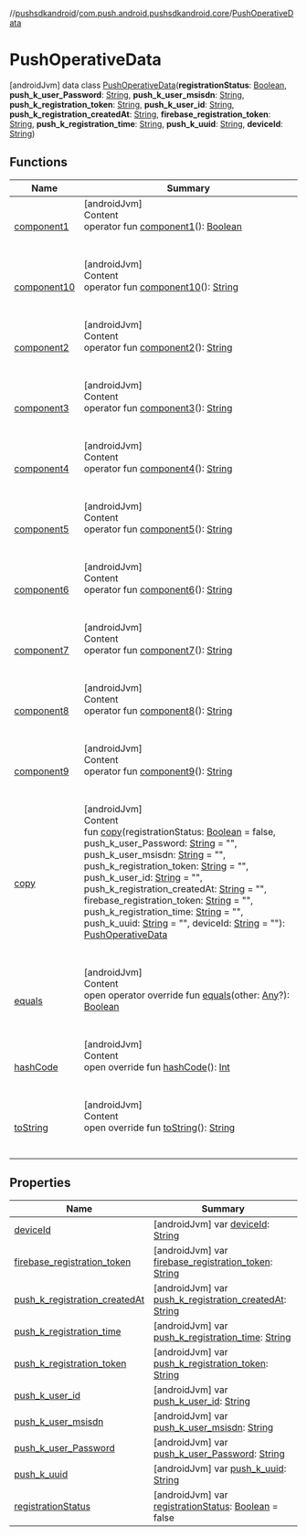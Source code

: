//[pushsdkandroid](../../index.md)/[com.push.android.pushsdkandroid.core](../index.md)/[PushOperativeData](index.md)



# PushOperativeData  
 [androidJvm] data class [PushOperativeData](index.md)(**registrationStatus**: [Boolean](https://kotlinlang.org/api/latest/jvm/stdlib/kotlin/-boolean/index.html), **push_k_user_Password**: [String](https://kotlinlang.org/api/latest/jvm/stdlib/kotlin/-string/index.html), **push_k_user_msisdn**: [String](https://kotlinlang.org/api/latest/jvm/stdlib/kotlin/-string/index.html), **push_k_registration_token**: [String](https://kotlinlang.org/api/latest/jvm/stdlib/kotlin/-string/index.html), **push_k_user_id**: [String](https://kotlinlang.org/api/latest/jvm/stdlib/kotlin/-string/index.html), **push_k_registration_createdAt**: [String](https://kotlinlang.org/api/latest/jvm/stdlib/kotlin/-string/index.html), **firebase_registration_token**: [String](https://kotlinlang.org/api/latest/jvm/stdlib/kotlin/-string/index.html), **push_k_registration_time**: [String](https://kotlinlang.org/api/latest/jvm/stdlib/kotlin/-string/index.html), **push_k_uuid**: [String](https://kotlinlang.org/api/latest/jvm/stdlib/kotlin/-string/index.html), **deviceId**: [String](https://kotlinlang.org/api/latest/jvm/stdlib/kotlin/-string/index.html))   


## Functions  
  
|  Name|  Summary| 
|---|---|
| <a name="com.push.android.pushsdkandroid.core/PushOperativeData/component1/#/PointingToDeclaration/"></a>[component1](component1.md)| <a name="com.push.android.pushsdkandroid.core/PushOperativeData/component1/#/PointingToDeclaration/"></a>[androidJvm]  <br>Content  <br>operator fun [component1](component1.md)(): [Boolean](https://kotlinlang.org/api/latest/jvm/stdlib/kotlin/-boolean/index.html)  <br><br><br>
| <a name="com.push.android.pushsdkandroid.core/PushOperativeData/component10/#/PointingToDeclaration/"></a>[component10](component10.md)| <a name="com.push.android.pushsdkandroid.core/PushOperativeData/component10/#/PointingToDeclaration/"></a>[androidJvm]  <br>Content  <br>operator fun [component10](component10.md)(): [String](https://kotlinlang.org/api/latest/jvm/stdlib/kotlin/-string/index.html)  <br><br><br>
| <a name="com.push.android.pushsdkandroid.core/PushOperativeData/component2/#/PointingToDeclaration/"></a>[component2](component2.md)| <a name="com.push.android.pushsdkandroid.core/PushOperativeData/component2/#/PointingToDeclaration/"></a>[androidJvm]  <br>Content  <br>operator fun [component2](component2.md)(): [String](https://kotlinlang.org/api/latest/jvm/stdlib/kotlin/-string/index.html)  <br><br><br>
| <a name="com.push.android.pushsdkandroid.core/PushOperativeData/component3/#/PointingToDeclaration/"></a>[component3](component3.md)| <a name="com.push.android.pushsdkandroid.core/PushOperativeData/component3/#/PointingToDeclaration/"></a>[androidJvm]  <br>Content  <br>operator fun [component3](component3.md)(): [String](https://kotlinlang.org/api/latest/jvm/stdlib/kotlin/-string/index.html)  <br><br><br>
| <a name="com.push.android.pushsdkandroid.core/PushOperativeData/component4/#/PointingToDeclaration/"></a>[component4](component4.md)| <a name="com.push.android.pushsdkandroid.core/PushOperativeData/component4/#/PointingToDeclaration/"></a>[androidJvm]  <br>Content  <br>operator fun [component4](component4.md)(): [String](https://kotlinlang.org/api/latest/jvm/stdlib/kotlin/-string/index.html)  <br><br><br>
| <a name="com.push.android.pushsdkandroid.core/PushOperativeData/component5/#/PointingToDeclaration/"></a>[component5](component5.md)| <a name="com.push.android.pushsdkandroid.core/PushOperativeData/component5/#/PointingToDeclaration/"></a>[androidJvm]  <br>Content  <br>operator fun [component5](component5.md)(): [String](https://kotlinlang.org/api/latest/jvm/stdlib/kotlin/-string/index.html)  <br><br><br>
| <a name="com.push.android.pushsdkandroid.core/PushOperativeData/component6/#/PointingToDeclaration/"></a>[component6](component6.md)| <a name="com.push.android.pushsdkandroid.core/PushOperativeData/component6/#/PointingToDeclaration/"></a>[androidJvm]  <br>Content  <br>operator fun [component6](component6.md)(): [String](https://kotlinlang.org/api/latest/jvm/stdlib/kotlin/-string/index.html)  <br><br><br>
| <a name="com.push.android.pushsdkandroid.core/PushOperativeData/component7/#/PointingToDeclaration/"></a>[component7](component7.md)| <a name="com.push.android.pushsdkandroid.core/PushOperativeData/component7/#/PointingToDeclaration/"></a>[androidJvm]  <br>Content  <br>operator fun [component7](component7.md)(): [String](https://kotlinlang.org/api/latest/jvm/stdlib/kotlin/-string/index.html)  <br><br><br>
| <a name="com.push.android.pushsdkandroid.core/PushOperativeData/component8/#/PointingToDeclaration/"></a>[component8](component8.md)| <a name="com.push.android.pushsdkandroid.core/PushOperativeData/component8/#/PointingToDeclaration/"></a>[androidJvm]  <br>Content  <br>operator fun [component8](component8.md)(): [String](https://kotlinlang.org/api/latest/jvm/stdlib/kotlin/-string/index.html)  <br><br><br>
| <a name="com.push.android.pushsdkandroid.core/PushOperativeData/component9/#/PointingToDeclaration/"></a>[component9](component9.md)| <a name="com.push.android.pushsdkandroid.core/PushOperativeData/component9/#/PointingToDeclaration/"></a>[androidJvm]  <br>Content  <br>operator fun [component9](component9.md)(): [String](https://kotlinlang.org/api/latest/jvm/stdlib/kotlin/-string/index.html)  <br><br><br>
| <a name="com.push.android.pushsdkandroid.core/PushOperativeData/copy/#kotlin.Boolean#kotlin.String#kotlin.String#kotlin.String#kotlin.String#kotlin.String#kotlin.String#kotlin.String#kotlin.String#kotlin.String/PointingToDeclaration/"></a>[copy](copy.md)| <a name="com.push.android.pushsdkandroid.core/PushOperativeData/copy/#kotlin.Boolean#kotlin.String#kotlin.String#kotlin.String#kotlin.String#kotlin.String#kotlin.String#kotlin.String#kotlin.String#kotlin.String/PointingToDeclaration/"></a>[androidJvm]  <br>Content  <br>fun [copy](copy.md)(registrationStatus: [Boolean](https://kotlinlang.org/api/latest/jvm/stdlib/kotlin/-boolean/index.html) = false, push_k_user_Password: [String](https://kotlinlang.org/api/latest/jvm/stdlib/kotlin/-string/index.html) = "", push_k_user_msisdn: [String](https://kotlinlang.org/api/latest/jvm/stdlib/kotlin/-string/index.html) = "", push_k_registration_token: [String](https://kotlinlang.org/api/latest/jvm/stdlib/kotlin/-string/index.html) = "", push_k_user_id: [String](https://kotlinlang.org/api/latest/jvm/stdlib/kotlin/-string/index.html) = "", push_k_registration_createdAt: [String](https://kotlinlang.org/api/latest/jvm/stdlib/kotlin/-string/index.html) = "", firebase_registration_token: [String](https://kotlinlang.org/api/latest/jvm/stdlib/kotlin/-string/index.html) = "", push_k_registration_time: [String](https://kotlinlang.org/api/latest/jvm/stdlib/kotlin/-string/index.html) = "", push_k_uuid: [String](https://kotlinlang.org/api/latest/jvm/stdlib/kotlin/-string/index.html) = "", deviceId: [String](https://kotlinlang.org/api/latest/jvm/stdlib/kotlin/-string/index.html) = ""): [PushOperativeData](index.md)  <br><br><br>
| <a name="kotlin/Any/equals/#kotlin.Any?/PointingToDeclaration/"></a>[equals](index.md#%5Bkotlin%2FAny%2Fequals%2F%23kotlin.Any%3F%2FPointingToDeclaration%2F%5D%2FFunctions%2F907701677)| <a name="kotlin/Any/equals/#kotlin.Any?/PointingToDeclaration/"></a>[androidJvm]  <br>Content  <br>open operator override fun [equals](index.md#%5Bkotlin%2FAny%2Fequals%2F%23kotlin.Any%3F%2FPointingToDeclaration%2F%5D%2FFunctions%2F907701677)(other: [Any](https://kotlinlang.org/api/latest/jvm/stdlib/kotlin/-any/index.html)?): [Boolean](https://kotlinlang.org/api/latest/jvm/stdlib/kotlin/-boolean/index.html)  <br><br><br>
| <a name="kotlin/Any/hashCode/#/PointingToDeclaration/"></a>[hashCode](index.md#%5Bkotlin%2FAny%2FhashCode%2F%23%2FPointingToDeclaration%2F%5D%2FFunctions%2F907701677)| <a name="kotlin/Any/hashCode/#/PointingToDeclaration/"></a>[androidJvm]  <br>Content  <br>open override fun [hashCode](index.md#%5Bkotlin%2FAny%2FhashCode%2F%23%2FPointingToDeclaration%2F%5D%2FFunctions%2F907701677)(): [Int](https://kotlinlang.org/api/latest/jvm/stdlib/kotlin/-int/index.html)  <br><br><br>
| <a name="kotlin/Any/toString/#/PointingToDeclaration/"></a>[toString](index.md#%5Bkotlin%2FAny%2FtoString%2F%23%2FPointingToDeclaration%2F%5D%2FFunctions%2F907701677)| <a name="kotlin/Any/toString/#/PointingToDeclaration/"></a>[androidJvm]  <br>Content  <br>open override fun [toString](index.md#%5Bkotlin%2FAny%2FtoString%2F%23%2FPointingToDeclaration%2F%5D%2FFunctions%2F907701677)(): [String](https://kotlinlang.org/api/latest/jvm/stdlib/kotlin/-string/index.html)  <br><br><br>


## Properties  
  
|  Name|  Summary| 
|---|---|
| <a name="com.push.android.pushsdkandroid.core/PushOperativeData/deviceId/#/PointingToDeclaration/"></a>[deviceId](device-id.md)| <a name="com.push.android.pushsdkandroid.core/PushOperativeData/deviceId/#/PointingToDeclaration/"></a> [androidJvm] var [deviceId](device-id.md): [String](https://kotlinlang.org/api/latest/jvm/stdlib/kotlin/-string/index.html)   <br>
| <a name="com.push.android.pushsdkandroid.core/PushOperativeData/firebase_registration_token/#/PointingToDeclaration/"></a>[firebase_registration_token](firebase_registration_token.md)| <a name="com.push.android.pushsdkandroid.core/PushOperativeData/firebase_registration_token/#/PointingToDeclaration/"></a> [androidJvm] var [firebase_registration_token](firebase_registration_token.md): [String](https://kotlinlang.org/api/latest/jvm/stdlib/kotlin/-string/index.html)   <br>
| <a name="com.push.android.pushsdkandroid.core/PushOperativeData/push_k_registration_createdAt/#/PointingToDeclaration/"></a>[push_k_registration_createdAt](push_k_registration_created-at.md)| <a name="com.push.android.pushsdkandroid.core/PushOperativeData/push_k_registration_createdAt/#/PointingToDeclaration/"></a> [androidJvm] var [push_k_registration_createdAt](push_k_registration_created-at.md): [String](https://kotlinlang.org/api/latest/jvm/stdlib/kotlin/-string/index.html)   <br>
| <a name="com.push.android.pushsdkandroid.core/PushOperativeData/push_k_registration_time/#/PointingToDeclaration/"></a>[push_k_registration_time](push_k_registration_time.md)| <a name="com.push.android.pushsdkandroid.core/PushOperativeData/push_k_registration_time/#/PointingToDeclaration/"></a> [androidJvm] var [push_k_registration_time](push_k_registration_time.md): [String](https://kotlinlang.org/api/latest/jvm/stdlib/kotlin/-string/index.html)   <br>
| <a name="com.push.android.pushsdkandroid.core/PushOperativeData/push_k_registration_token/#/PointingToDeclaration/"></a>[push_k_registration_token](push_k_registration_token.md)| <a name="com.push.android.pushsdkandroid.core/PushOperativeData/push_k_registration_token/#/PointingToDeclaration/"></a> [androidJvm] var [push_k_registration_token](push_k_registration_token.md): [String](https://kotlinlang.org/api/latest/jvm/stdlib/kotlin/-string/index.html)   <br>
| <a name="com.push.android.pushsdkandroid.core/PushOperativeData/push_k_user_id/#/PointingToDeclaration/"></a>[push_k_user_id](push_k_user_id.md)| <a name="com.push.android.pushsdkandroid.core/PushOperativeData/push_k_user_id/#/PointingToDeclaration/"></a> [androidJvm] var [push_k_user_id](push_k_user_id.md): [String](https://kotlinlang.org/api/latest/jvm/stdlib/kotlin/-string/index.html)   <br>
| <a name="com.push.android.pushsdkandroid.core/PushOperativeData/push_k_user_msisdn/#/PointingToDeclaration/"></a>[push_k_user_msisdn](push_k_user_msisdn.md)| <a name="com.push.android.pushsdkandroid.core/PushOperativeData/push_k_user_msisdn/#/PointingToDeclaration/"></a> [androidJvm] var [push_k_user_msisdn](push_k_user_msisdn.md): [String](https://kotlinlang.org/api/latest/jvm/stdlib/kotlin/-string/index.html)   <br>
| <a name="com.push.android.pushsdkandroid.core/PushOperativeData/push_k_user_Password/#/PointingToDeclaration/"></a>[push_k_user_Password](push_k_user_-password.md)| <a name="com.push.android.pushsdkandroid.core/PushOperativeData/push_k_user_Password/#/PointingToDeclaration/"></a> [androidJvm] var [push_k_user_Password](push_k_user_-password.md): [String](https://kotlinlang.org/api/latest/jvm/stdlib/kotlin/-string/index.html)   <br>
| <a name="com.push.android.pushsdkandroid.core/PushOperativeData/push_k_uuid/#/PointingToDeclaration/"></a>[push_k_uuid](push_k_uuid.md)| <a name="com.push.android.pushsdkandroid.core/PushOperativeData/push_k_uuid/#/PointingToDeclaration/"></a> [androidJvm] var [push_k_uuid](push_k_uuid.md): [String](https://kotlinlang.org/api/latest/jvm/stdlib/kotlin/-string/index.html)   <br>
| <a name="com.push.android.pushsdkandroid.core/PushOperativeData/registrationStatus/#/PointingToDeclaration/"></a>[registrationStatus](registration-status.md)| <a name="com.push.android.pushsdkandroid.core/PushOperativeData/registrationStatus/#/PointingToDeclaration/"></a> [androidJvm] var [registrationStatus](registration-status.md): [Boolean](https://kotlinlang.org/api/latest/jvm/stdlib/kotlin/-boolean/index.html) = false   <br>


